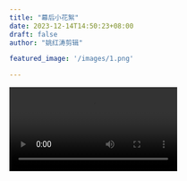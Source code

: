```yaml
---
title: "幕后小花絮"
date: 2023-12-14T14:50:23+08:00
draft: false
author: "姚红涛剪辑"

featured_image: '/images/1.png'

---
```



<video src="/images/v/v.mp4" autoplay> </video>